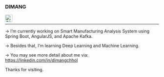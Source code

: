 ### DIMANG
<a href="https://github.com/dimangite/">
  <img align="left" alt="Github Icon" width="24px" src="https://cdn.jsdelivr.net/npm/simple-icons@3.12.2/icons/github.svg" />
</a>
<br>
<hr>   
                                                                                                                                                                                                                                 
-> I’m currently working on Smart Manufacturing Analysis System using Spring Boot, AngularJS, and Apache Kafka.

-> Besides that, I’m learning Deep Learning and Machine Learning.

-> You may see more detail about me via: https://linkedin.com/in/dimangchhol


Thanks for visiting.

